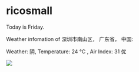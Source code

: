 # ricosmall

Today is Friday.

Weather infomation of 深圳市南山区， 广东省， 中国: 

Weather: 阴, Temperature: 24 ℃ , Air Index: 31 优

<img src="https://github-readme-stats.vercel.app/api?username=ricosmall&show_icons=true" />
